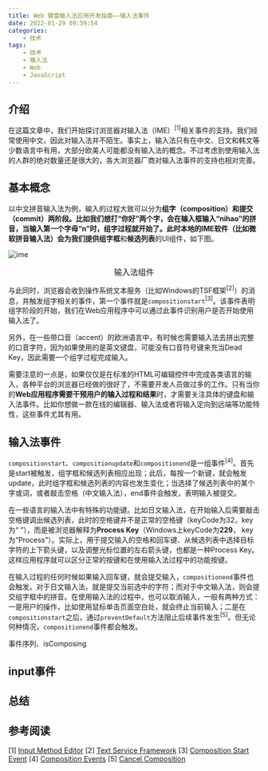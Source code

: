 ```yaml
---
title: Web 键盘输入法应用开发指南——输入法事件
date: 2022-01-29 09:59:54
categories:
    - 技术
tags: 
    - 技术
    - 输入法
    - Web
    - JavaScript
---
```

## 介绍
在这篇文章中，我们开始探讨浏览器对输入法（IME）<sup>[1]</sup>相关事件的支持。我们经常使用中文，因此对输入法并不陌生。事实上，输入法只有在中文、日文和韩文等少数语言中有用，大部分欧美人可能都没有输入法的概念。不过考虑到使用输入法的人群的绝对数量还是很大的，各大浏览器厂商对输入法事件的支持也相对完善。

## 基本概念
以中文拼音输入法为例，输入的过程大致可以分为**组字（composition）**和**提交（commit）**两阶段。比如我们想打“你好”两个字，会在输入框输入“nihao”的拼音，当输入第一个字母“n”时，组字过程就开始了。此时本地的IME软件（比如微软拼音输入法）会为我们提供**组字框**和**候选列表**的UI组件，如下图。

![ime](ime.png)
<center><div style="font-size:16px;">输入法组件</div></center>

与此同时，浏览器会收到操作系统文本服务（比如Windows的TSF框架<sup>[2]</sup>）的消息，并触发组字相关的事件，第一个事件就是`compositionstart`<sup>[3]</sup>。该事件表明组字阶段的开始，我们在Web应用程序中可以通过此事件识别用户是否开始使用输入法了。

另外，在一些带口音（accent）的欧洲语言中，有时候也需要输入法去拼出完整的口音字符，因为如果使用的是英文键盘，可能没有口音符号键来充当Dead Key，因此需要一个组字过程完成输入。

需要注意的一点是，如果仅仅是在标准的HTML可编辑控件中完成各类语言的输入，各种平台的浏览器已经做的很好了，不需要开发人员做过多的工作。只有当你的**Web应用程序需要干预用户的输入过程和结果**时，才需要关注具体的键盘和输入法事件。比如你想做一款在线的编辑器、输入法或者将输入定向到远端等功能特性，这些事件尤其有用。

## 输入法事件
`compositionstart`、`compositionupdate`和`compositionend`是一组事件<sup>[4]</sup>。首先是start被触发，组字框和候选列表相应出现；此后，每按一个新键，就会触发update，此时组字框和候选列表的内容也发生变化；当选择了候选列表中的某个字或词，或者敲击空格（中文输入法），end事件会触发，表明输入被提交。

在一些语言的输入法中有特殊的功能键。比如日文输入法，在开始输入后需要敲击空格键调出候选列表，此时的空格键并不是正常的空格键（keyCode为32，key为“ ”），而是被浏览器解释为**Process Key**（Windows上keyCode为**229**， key为“Process”）。实际上，用于提交输入的空格和回车键、从候选列表中选择目标字符的上下箭头键，以及调整光标位置的左右箭头键，也都是一种Process Key。这样应用程序就可以区分正常的按键和在使用输入法过程中的功能按键。

在输入过程的任何时候如果输入回车键，就会提交输入，`compositionend`事件也会触发。对于日文输入法，就是提交当前选中的字符；而对于中文输入法，则会提交组字框中的拼音。在使用输入法的过程中，也可以取消输入，一般有两种方式：一是用户的操作，比如使用鼠标单击页面空白处，就会终止当前输入；二是在`compositionstart`之后，通过`preventDefault`方法阻止后续事件发生<sup>[5]</sup>。但无论何种情况，`compositionend`事件都会触发。

事件序列、isComposing
## input事件
## 总结

## 参考阅读
[1] [Input Method Editor](https://en.wikipedia.org/wiki/Input_method)
[2] [Text Service Framework](https://docs.microsoft.com/en-us/windows/win32/tsf/text-services-framework)
[3] [Composition Start Event](https://developer.mozilla.org/en-US/docs/Web/API/Element/compositionstart_event)
[4] [Composition Events](https://w3c.github.io/uievents/#events-compositionevents)
[5] [Cancel Composition](https://w3c.github.io/uievents/#events-composition-canceling)